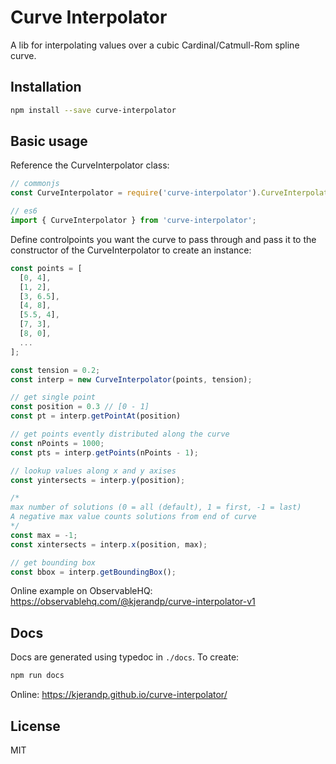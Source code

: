 # Curve Interpolator

A lib for interpolating values over a cubic Cardinal/Catmull-Rom spline curve.

## Installation
```bash
npm install --save curve-interpolator
```
## Basic usage
Reference the CurveInterpolator class:
```js
// commonjs
const CurveInterpolator = require('curve-interpolator').CurveInterpolator;

// es6
import { CurveInterpolator } from 'curve-interpolator';

```

Define controlpoints you want the curve to pass through and pass it to the constructor of the CurveInterpolator to create an instance:

```js
const points = [
  [0, 4],
  [1, 2],
  [3, 6.5],
  [4, 8],
  [5.5, 4],
  [7, 3],
  [8, 0],
  ...
];

const tension = 0.2;
const interp = new CurveInterpolator(points, tension);

// get single point
const position = 0.3 // [0 - 1]
const pt = interp.getPointAt(position)

// get points evently distributed along the curve
const nPoints = 1000;
const pts = interp.getPoints(nPoints - 1);

// lookup values along x and y axises
const yintersects = interp.y(position);

/*
max number of solutions (0 = all (default), 1 = first, -1 = last)
A negative max value counts solutions from end of curve
*/
const max = -1;
const xintersects = interp.x(position, max);

// get bounding box
const bbox = interp.getBoundingBox();
```

Online example on ObservableHQ:
https://observablehq.com/@kjerandp/curve-interpolator-v1

## Docs
Docs are generated using typedoc in `./docs`. To create:
```bash
npm run docs
```
Online: https://kjerandp.github.io/curve-interpolator/

## License
MIT
